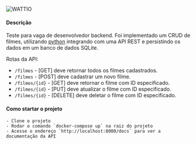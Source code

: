 ![WATTIO](http://wattio.com.br/web/image/1204-212f47c3/Logo%20Wattio.png)

#### Descrição

Teste para vaga de desenvolvedor backend.
Foi implementado um CRUD de filmes, utilizando [python](https://www.python.org/ "python") integrando com uma API REST e persistindo os dados em um banco de dados SQLite.

Rotas da API:

 - `/filmes` - [GET] deve retornar todos os filmes cadastrados.
 - `/filmes` - [POST] deve cadastrar um novo filme.
 - `/filmes/{id}` -  [GET] deve retornar o filme com ID especificado.
 - `/filmes/{id}` - [PUT] deve atualizar o filme com ID especificado.
 - `/filmes/{id}` - [DELETE] deve deletar o filme com ID especificado.

 #### Como startar o projeto

    - Clone o projeto
    - Rodar o comando `docker-compose up` na raiz do projeto
    - Acesse o endereço `http://localhost:8000/docs` para ver a documentação da API

